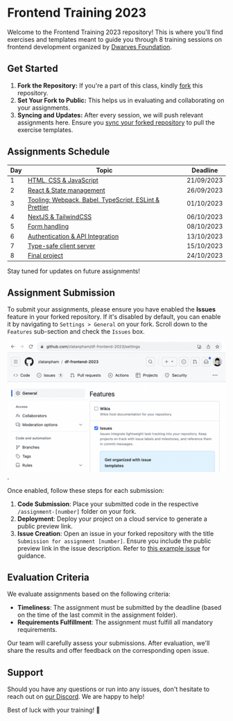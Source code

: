 # Frontend Training 2023

Welcome to the Frontend Training 2023 repository! This is where you'll find
exercises and templates meant to guide you through 8 training sessions on
frontend development organized by [Dwarves Foundation](https://d.foundation/).

## Get Started

1. **Fork the Repository:** If you're a part of this class,
	 kindly [fork](https://docs.github.com/en/get-started/quickstart/fork-a-repo#forking-a-repository)
	 this repository.
2. **Set Your Fork to Public:** This helps us in evaluating and collaborating on
	 your assignments.
3. **Syncing and Updates:** After every session, we will push relevant
	 assignments here. Ensure
	 you [sync your forked repository](https://docs.github.com/en/pull-requests/collaborating-with-pull-requests/working-with-forks/syncing-a-fork)
	 to pull the exercise templates.

## Assignments Schedule

| Day | Topic                                                                     | Deadline   |
|-----|---------------------------------------------------------------------------|------------|
| 1   | [HTML, CSS & JavaScript](./assignment-1/)                                 | 21/09/2023 |
| 2   | [React & State management](./assignment-2/)                               | 26/09/2023 |
| 3   | [Tooling: Webpack, Babel, TypeScript, ESLint & Prettier](./assignment-3/) | 01/10/2023 |
| 4   | [NextJS & TailwindCSS](./assignment-4/)                                   | 06/10/2023 |
| 5   | [Form handling](./assignment-5/)                                          | 08/10/2023 |
| 6   | [Authentication & API Integration](./assignment-6/)                       | 13/10/2023 |
| 7   | [Type-safe client server](./assignment-7/)                                | 15/10/2023 |
| 8   | [Final project](./final-project/)                                         | 24/10/2023 |

Stay tuned for updates on future assignments!

## Assignment Submission

To submit your assignments, please ensure you have enabled the **Issues**
feature in your forked repository. If it's disabled by default, you can enable
it by navigating to `Settings > General` on your fork. Scroll down to
the `Features` sub-section and check the `Issues` box.

![how to enable issue feature on fork](./assets/enable-issue-feature.png).

Once enabled, follow these steps for each submission:

1. **Code Submission**: Place your submitted code in the
	 respective `/assignment-[number]` folder on your fork.
2. **Deployment**: Deploy your project on a cloud service to generate a public
	 preview link.
3. **Issue Creation**: Open an issue in your forked repository with the
	 title `Submission for assignment [number]`. Ensure you include the public
	 preview link in the issue description. Refer
	 to [this example issue](https://github.com/zlatanpham/df-frontend-2023/issues/1)
	 for guidance.

## Evaluation Criteria

We evaluate assignments based on the following criteria:

- **Timeliness**: The assignment must be submitted by the deadline (based on the
	time of the last commit in the assignment folder).
- **Requirements Fulfillment**: The assignment must fulfill all mandatory
	requirements.

Our team will carefully assess your submissions. After evaluation, we'll share
the results and offer feedback on the corresponding open issue.

## Support

Should you have any questions or run into any issues, don't hesitate to reach
out on [our Discord](https://discord.com/invite/Y2vvH9rQE4). We are happy to
help!

Best of luck with your training! 🌟
